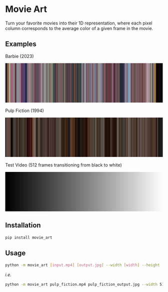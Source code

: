 # Movie Art
Turn your favorite movies into their 1D representation, where each pixel column 
corresponds to the average color of a given frame in the movie.


## Examples
Barbie (2023)

![Barbie (2023)](img/barbie_output.jpg)

Pulp Fiction (1994)

![Pulp Fiction (1994)](img/pulp_fiction_output.jpg)

Test Video (512 frames transitioning from black to white)

![Test Video (512 frames transitioning from black to white)](img/test_output.jpg)


## Installation
```sh
pip install movie_art
```


## Usage
```sh
python -m movie_art [input.mp4] [output.jpg] --width [width] --height [height]
```
*i.e.*
```sh
python -m movie_art pulp_fiction.mp4 pulp_fiction_output.jpg --width 512 --height 128
```
